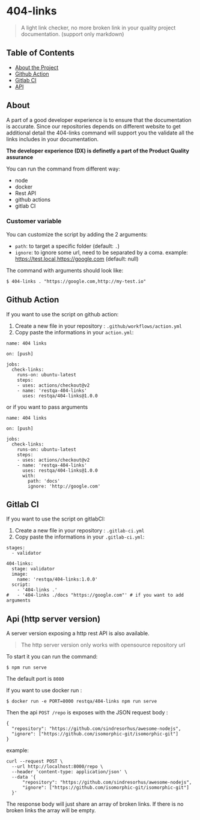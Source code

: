 # 404-links

> A light link checker, no more broken link in your quality project documentation. (support only markdown)

## Table of Contents

- [About the Project](#about)
- [Github Action](#github-action)
- [Gitlab CI](#gitlab-ci)
- [API](#api-http-server-version)

## About

A part of a good developer experience is to ensure that the documentation is accurate.
Since our repositories depends on different website to get additional detail the 404-links command will support you the validate all the links includes in your documentation.

**The developer experience (DX) is definetly a part of the Product Quality assurance**

You can run the command from different way:
- node
- docker
- Rest API
- github actions
- gitlab CI

### Customer variable

You can customize the script by adding the 2 arguments:

* `path`: to target a specific folder (default: `.`)
* `ignore`: to ignore some url, need to be separated by a coma. example: https://test.local,https://google.com (default: null)

The command with arguments should look like:

```
$ 404-links . "https://google.com,http://my-test.io"
```

## Github Action

If you want to use the script on github action:

1. Create a new file in your repository : `.github/workflows/action.yml`
2. Copy paste the informations in your `action.yml`:

```
name: 404 links

on: [push]

jobs:
  check-links:
    runs-on: ubuntu-latest
    steps:
    - uses: actions/checkout@v2
    - name: 'restqa-404-links'
      uses: restqa/404-links@1.0.0
```

or if you want to pass arguments

```
name: 404 links

on: [push]

jobs:
  check-links:
    runs-on: ubuntu-latest
    steps:
    - uses: actions/checkout@v2
    - name: 'restqa-404-links'
      uses: restqa/404-links@1.0.0
      with:
        path: 'docs'
        ignore: 'http://google.com'
```

## Gitlab CI

If you want to use the script on gitlabCI:

1. Create a new file in your repository : `.gitlab-ci.yml`
2. Copy paste the informations in your `.gitlab-ci.yml`:

```
stages:
  - validator

404-links:
  stage: validator
  image:
    name: 'restqa/404-links:1.0.0'
  script:
    - '404-links .'
#   - '404-links ./docs "https://google.com"' # if you want to add arguments
```

## Api (http server version)

A server version exposing a http rest API is also available.

> The http server version only works with opensource repository url

To start it you can run the command:

```
$ npm run serve
```

The default port is `8080`

If you want to use docker run :

```
$ docker run -e PORT=8000 restqa/404-links npm run serve
```

Then the api `POST /repo` is exposes with the JSON request body :
```
{
  "repository": "https://github.com/sindresorhus/awesome-nodejs",
  "ignore": ["https://github.com/isomorphic-git/isomorphic-git"]
}
```

example: 

```
curl --request POST \
  --url http://localhost:8000/repo \
  --header 'content-type: application/json' \
  --data '{
	  "repository": "https://github.com/sindresorhus/awesome-nodejs",
	  "ignore": ["https://github.com/isomorphic-git/isomorphic-git"]
  }'
```

The response body will just share an array of broken links.
If there is no broken links the array will be empty.


